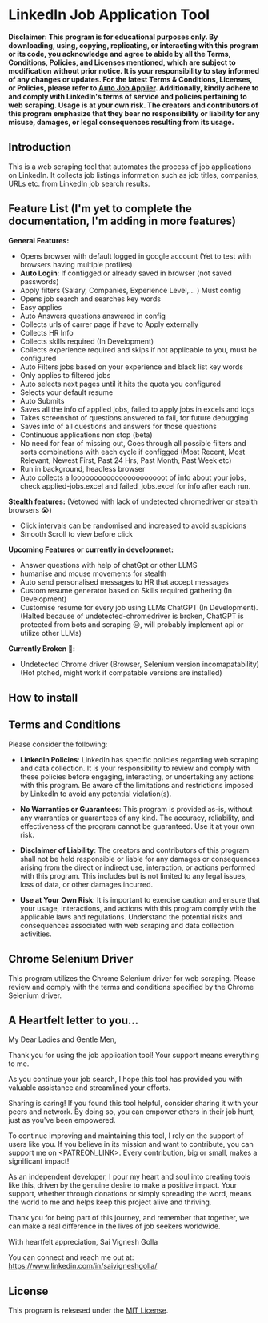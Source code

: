 # LinkedIn Job Application Tool

**Disclaimer: This program is for educational purposes only. By downloading, using, copying, replicating, or interacting with this program or its code, you acknowledge and agree to abide by all the Terms, Conditions, Policies, and Licenses mentioned, which are subject to modification without prior notice. It is your responsibility to stay informed of any changes or updates. For the latest Terms & Conditions, Licenses, or Policies, please refer to [Auto Job Applier](https://github.com/GodsScion/Auto_job_applier_linkedIn). Additionally, kindly adhere to and comply with LinkedIn's terms of service and policies pertaining to web scraping. Usage is at your own risk. The creators and contributors of this program emphasize that they bear no responsibility or liability for any misuse, damages, or legal consequences resulting from its usage.**

## Introduction

This is a web scraping tool that automates the process of job applications on LinkedIn. It collects job listings information such as job titles, companies, URLs etc. from LinkedIn job search results. 

## Feature List (I'm yet to complete the documentation, I'm adding in more features)

**General Features:**

- Opens browser with default logged in google account (Yet to test with browsers having multiple profiles)
- **Auto Login**: If configged or already saved in browser (not saved passwords)
- Apply filters (Salary, Companies, Experience Level,... ) Must config
- Opens job search and searches key words
- Easy applies
- Auto Answers questions answered in config
- Collects urls of carrer page if have to Apply externally
- Collects HR Info
- Collects skills required (In Development)
- Collects experience required and skips if not applicable to you, must be configured
- Auto Filters jobs based on your experience and black list key words
- Only applies to filtered jobs
- Auto selects next pages until it hits the quota you configured
- Selects your default resume
- Auto Submits
- Saves all the info of applied jobs, failed to apply jobs in excels and logs
- Takes screenshot of questions answered to fail, for future debugging
- Saves info of all questions and answers for those questions
- Continuous applications non stop (beta)
- No need for fear of missing out, Goes through all possible filters and sorts combinations with each cycle if configged (Most Recent, Most Relevant, Newest First, Past 24 Hrs, Past Month, Past Week etc)
- Run in background, headless browser
- Auto collects a loooooooooooooooooooooot of info about your jobs, check applied-jobs.excel and failed_jobs.excel for info after each run.



**Stealth features:**  (Vetowed with lack of undetected chromedriver or stealth browsers 😭)
- Click intervals can be randomised and increased to avoid suspicions
- Smooth Scroll to view before click

**Upcoming Features or currently in developmnet:**
- Answer questions with help of chatGpt or other LLMS
- humanise and mouse movements for stealth 
- Auto send personalised messages to HR that accept messages
- Custom resume generator based on Skills required gathering (In Development)
- Customise resume for every job using LLMs ChatGPT (In Development). (Halted because of undetected-chromedriver is broken, ChatGPT is protected from bots and scraping 😑, will probably implement api or utilize other LLMs)

**Currently Broken 🥲:** 
- Undetected Chrome driver (Browser, Selenium version incomapatability) (Hot ptched, might work if compatable versions are installed)
  

## How to install


## Terms and Conditions

Please consider the following:

- **LinkedIn Policies**: LinkedIn has specific policies regarding web scraping and data collection. It is your responsibility to review and comply with these policies before engaging, interacting, or undertaking any actions with this program. Be aware of the limitations and restrictions imposed by LinkedIn to avoid any potential violation(s).

- **No Warranties or Guarantees**: This program is provided as-is, without any warranties or guarantees of any kind. The accuracy, reliability, and effectiveness of the program cannot be guaranteed. Use it at your own risk.

- **Disclaimer of Liability**: The creators and contributors of this program shall not be held responsible or liable for any damages or consequences arising from the direct or indirect use, interaction, or actions performed with this program. This includes but is not limited to any legal issues, loss of data, or other damages incurred.

- **Use at Your Own Risk**: It is important to exercise caution and ensure that your usage, interactions, and actions with this program comply with the applicable laws and regulations. Understand the potential risks and consequences associated with web scraping and data collection activities.

## Chrome Selenium Driver

This program utilizes the Chrome Selenium driver for web scraping. Please review and comply with the terms and conditions specified by the Chrome Selenium driver.

## A Heartfelt letter to you...
My Dear Ladies and Gentle Men,

Thank you for using the job application tool! Your support means everything to me. 

As you continue your job search, I hope this tool has provided you with valuable assistance and streamlined your efforts.

Sharing is caring! If you found this tool helpful, consider sharing it with your peers and network. By doing so, you can empower others in their job hunt, just as you've been empowered.

To continue improving and maintaining this tool, I rely on the support of users like you. If you believe in its mission and want to contribute, you can support me on <PATREON_LINK>. Every contribution, big or small, makes a significant impact!

As an independent developer, I pour my heart and soul into creating tools like this, driven by the genuine desire to make a positive impact. Your support, whether through donations or simply spreading the word, means the world to me and helps keep this project alive and thriving.

Thank you for being part of this journey, and remember that together, we can make a real difference in the lives of job seekers worldwide.

With heartfelt appreciation,
Sai Vignesh Golla

You can connect and reach me out at:
https://www.linkedin.com/in/saivigneshgolla/


## License

This program is released under the [MIT License](LICENSE).
